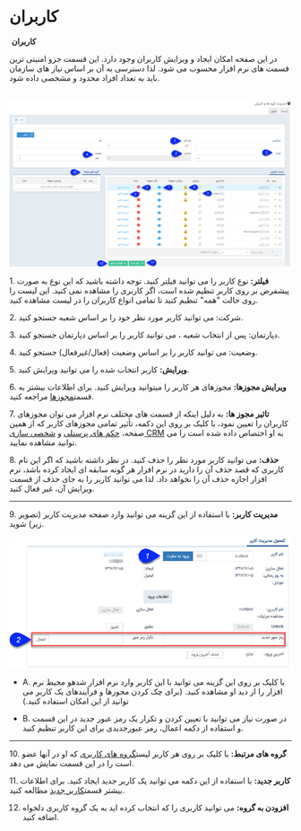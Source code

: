 # کاربران        

 **کاربران**

در این صفحه امکان ایجاد و ویرایش کاربران وجود دارد. این قسمت جزو امنیتی ترین قسمت های نرم افزار محسوب می شود. لذا دسترسی به آن بر اساس نیاز های سازمان باید به تعداد افراد محدود و مشخصی داده شود.

 ![](Users/Users1.jpg)

1\. **فیلتر:** نوع کاربر را می توانید فیلتر کنید. توجه داشته باشید که این نوع به صورت پیشفرض بر روی کاربر تنظیم شده است، اگر کاربری را مشاهده نمی کنید. این لیست را روی حالت "همه" تنظیم کنید تا تمامی انواع کاربران را در لیست مشاهده کنید.

2\. شرکت: می توانید کاربر مورد نظر خود را بر اساس شعبه جستجو کنید.

3\. دپارتمان: پس از انتخاب شعبه ، می توانید کاربر را بر اساس دپارتمان جستجو کنید.

4\. وضعیت: می توانید کاربر را بر اساس وضعیت (فعال/غیرفعال) جستجو کنید.

5\. **ویرایش:** کاربر انتخاب شده را می توانید ویرایش کنید.

6\. **ویرایش مجوزها:** مجوزهای هر کاربر را میتوانید ویرایش کنید. برای اطلاعات بیشتر به قسمت[مجوزها](Privileges.md) مراجعه کنید.

7\. **تاثیر مجوز ها:** به دلیل اینکه از قسمت های مختلف نرم افزار می توان مجوزهای کاربران را تعیین نمود، با کلیک بر روی این دکمه، تأثیر تمامی مجوزهای کاربر که از همین صفحه، [حکم های پرسنلی](../SecurityItemAuthorize.md) و [شخصی سازی CRM](../Personalizing.md) به او اختصاص داده شده است را می توانید مشاهده نمایید.

8\. **حذف:** می توانید کاربر مورد نظر را حذف کنید. در نظر داشته باشید که اگر این نام کاربری که قصد حذف آن را دارید در نرم افزار هر گونه سابقه ای ایجاد کرده باشد، نرم افزار اجازه حذف آن را نخواهد داد. لذا می توانید کاربر را به جای حذف از قسمت ویرایش آن، غیر فعال کنید.

* * *

9\. **مدیریت کاربر:** با استفاده از این گزینه می توانید وارد صفحه مدیریت کاربر (تصویر زیر) شوید.

 ![](Users/Users3.jpg) 

*   A. با کلیک بر روی این گزینه می توانید با این کاربر وارد نرم افزار شدهو محیط نرم افزار را از دید او مشاهده کنید. (برای چک کردن مجوزها و فرآیندهای یک کاربر می توانید از این امکان استفاده کنید.)

*   B. در صورت نیاز می توانید با تعیین کردن و تکرار یک رمز عبور جدید در این قسمت و استفاده از دکمه اعمال، رمز عبورجدیدی برای این کاربر تنظیم کنید.

* * *

10\. **گروه های مرتبط:** با کلیک بر روی هر کاربر لیست[گروه های کاربری](Groups.md) که او در آنها عضو است را در این قسمت نمایش می دهد.

11\. **کاربر جدید:** با استفاده از این دکمه می توانید یک کاربر جدید ایجاد کنید. برای اطلاعات بیشتر قسمت[کاربر جدید](Users/Newuser.md) مطالعه کنید.

12. **افزودن به گروه:** می توانید کاربری را که انتخاب کرده اید به یک گروه کاربری دلخواه اضافه کنید.
